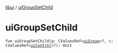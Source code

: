 [libui](README.md) / [uiGroupSetChild](ui-group-set-child.md)

# uiGroupSetChild

`fun uiGroupSetChild(g: CValuesRef<`[`uiGroup`](ui-group.md)`>?, c: CValuesRef<`[`uiControl`](ui-control/README.md)`>?): Unit`